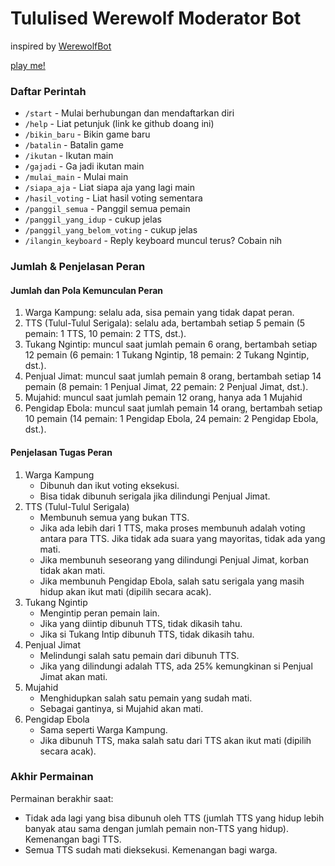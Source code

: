 # Tululised Werewolf Moderator Bot

inspired by [WerewolfBot](https://telegram.me/werewolfbot)

[play me!](https://telegram.me/lycantulul_bot)

### Daftar Perintah
- `/start` - Mulai berhubungan dan mendaftarkan diri
- `/help` - Liat petunjuk (link ke github doang ini)
- `/bikin_baru` - Bikin game baru
- `/batalin` - Batalin game
- `/ikutan` - Ikutan main
- `/gajadi` - Ga jadi ikutan main
- `/mulai_main` - Mulai main
- `/siapa_aja` - Liat siapa aja yang lagi main
- `/hasil_voting` - Liat hasil voting sementara
- `/panggil_semua` - Panggil semua pemain
- `/panggil_yang_idup` - cukup jelas
- `/panggil_yang_belom_voting` - cukup jelas
- `/ilangin_keyboard` - Reply keyboard muncul terus? Cobain nih

### Jumlah & Penjelasan Peran

#### Jumlah dan Pola Kemunculan Peran
1. Warga Kampung: selalu ada, sisa pemain yang tidak dapat peran.
2. TTS (Tulul-Tulul Serigala): selalu ada, bertambah setiap 5 pemain (5 pemain: 1 TTS, 10 pemain: 2 TTS, dst.).
3. Tukang Ngintip: muncul saat jumlah pemain 6 orang, bertambah setiap 12 pemain (6 pemain: 1 Tukang Ngintip, 18 pemain: 2 Tukang Ngintip, dst.).
4. Penjual Jimat: muncul saat jumlah pemain 8 orang, bertambah setiap 14 pemain (8 pemain: 1 Penjual Jimat, 22 pemain: 2 Penjual Jimat, dst.).
5. Mujahid: muncul saat jumlah pemain 12 orang, hanya ada 1 Mujahid
6. Pengidap Ebola: muncul saat jumlah pemain 14 orang, bertambah setiap 10 pemain (14 pemain: 1 Pengidap Ebola, 24 pemain: 2 Pengidap Ebola, dst.).

#### Penjelasan Tugas Peran
1. Warga Kampung
   - Dibunuh dan ikut voting eksekusi.
   - Bisa tidak dibunuh serigala jika dilindungi Penjual Jimat.
2. TTS (Tulul-Tulul Serigala)
   - Membunuh semua yang bukan TTS.
   - Jika ada lebih dari 1 TTS, maka proses membunuh adalah voting antara para TTS. Jika tidak ada suara yang mayoritas, tidak ada yang mati.
   - Jika membunuh seseorang yang dilindungi Penjual Jimat, korban tidak akan mati.
   - Jika membunuh Pengidap Ebola, salah satu serigala yang masih hidup akan ikut mati (dipilih secara acak).
3. Tukang Ngintip
   - Mengintip peran pemain lain.
   - Jika yang diintip dibunuh TTS, tidak dikasih tahu.
   - Jika si Tukang Intip dibunuh TTS, tidak dikasih tahu.
4. Penjual Jimat
   - Melindungi salah satu pemain dari dibunuh TTS.
   - Jika yang dilindungi adalah TTS, ada 25% kemungkinan si Penjual Jimat akan mati.
5. Mujahid
   - Menghidupkan salah satu pemain yang sudah mati.
   - Sebagai gantinya, si Mujahid akan mati.
6. Pengidap Ebola
   - Sama seperti Warga Kampung.
   - Jika dibunuh TTS, maka salah satu dari TTS akan ikut mati (dipilih secara acak).

### Akhir Permainan

Permainan berakhir saat:
- Tidak ada lagi yang bisa dibunuh oleh TTS (jumlah TTS yang hidup lebih banyak atau sama dengan jumlah pemain non-TTS yang hidup). Kemenangan bagi TTS.
- Semua TTS sudah mati dieksekusi. Kemenangan bagi warga.
